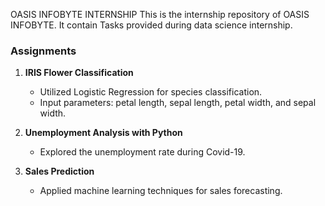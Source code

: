 OASIS INFOBYTE INTERNSHIP
This is the internship repository of OASIS INFOBYTE. It contain Tasks provided during data science internship.
### Assignments

1. **IRIS Flower Classification**
   - Utilized Logistic Regression for species classification.
   - Input parameters: petal length, sepal length, petal width, and sepal width.

2. **Unemployment Analysis with Python**
   - Explored the unemployment rate during Covid-19.

3. **Sales Prediction**
   - Applied machine learning techniques  for sales forecasting.
